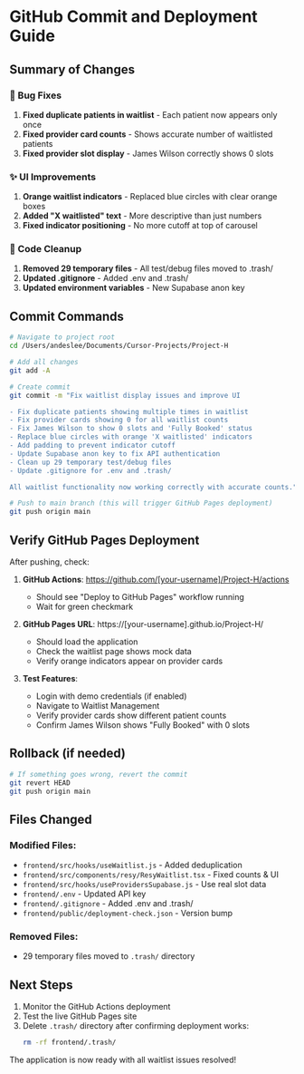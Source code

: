 # GitHub Commit and Deployment Guide

## Summary of Changes

### 🐛 Bug Fixes
1. **Fixed duplicate patients in waitlist** - Each patient now appears only once
2. **Fixed provider card counts** - Shows accurate number of waitlisted patients
3. **Fixed provider slot display** - James Wilson correctly shows 0 slots

### ✨ UI Improvements
1. **Orange waitlist indicators** - Replaced blue circles with clear orange boxes
2. **Added "X waitlisted" text** - More descriptive than just numbers
3. **Fixed indicator positioning** - No more cutoff at top of carousel

### 🧹 Code Cleanup
1. **Removed 29 temporary files** - All test/debug files moved to .trash/
2. **Updated .gitignore** - Added .env and .trash/
3. **Updated environment variables** - New Supabase anon key

## Commit Commands

```bash
# Navigate to project root
cd /Users/andeslee/Documents/Cursor-Projects/Project-H

# Add all changes
git add -A

# Create commit
git commit -m "Fix waitlist display issues and improve UI

- Fix duplicate patients showing multiple times in waitlist
- Fix provider cards showing 0 for all waitlist counts  
- Fix James Wilson to show 0 slots and 'Fully Booked' status
- Replace blue circles with orange 'X waitlisted' indicators
- Add padding to prevent indicator cutoff
- Update Supabase anon key to fix API authentication
- Clean up 29 temporary test/debug files
- Update .gitignore for .env and .trash/

All waitlist functionality now working correctly with accurate counts."

# Push to main branch (this will trigger GitHub Pages deployment)
git push origin main
```

## Verify GitHub Pages Deployment

After pushing, check:

1. **GitHub Actions**: https://github.com/[your-username]/Project-H/actions
   - Should see "Deploy to GitHub Pages" workflow running
   - Wait for green checkmark

2. **GitHub Pages URL**: https://[your-username].github.io/Project-H/
   - Should load the application
   - Check the waitlist page shows mock data
   - Verify orange indicators appear on provider cards

3. **Test Features**:
   - Login with demo credentials (if enabled)
   - Navigate to Waitlist Management
   - Verify provider cards show different patient counts
   - Confirm James Wilson shows "Fully Booked" with 0 slots

## Rollback (if needed)

```bash
# If something goes wrong, revert the commit
git revert HEAD
git push origin main
```

## Files Changed

### Modified Files:
- `frontend/src/hooks/useWaitlist.js` - Added deduplication
- `frontend/src/components/resy/ResyWaitlist.tsx` - Fixed counts & UI
- `frontend/src/hooks/useProvidersSupabase.js` - Use real slot data
- `frontend/.env` - Updated API key
- `frontend/.gitignore` - Added .env and .trash/
- `frontend/public/deployment-check.json` - Version bump

### Removed Files:
- 29 temporary files moved to `.trash/` directory

## Next Steps

1. Monitor the GitHub Actions deployment
2. Test the live GitHub Pages site
3. Delete `.trash/` directory after confirming deployment works:
   ```bash
   rm -rf frontend/.trash/
   ```

The application is now ready with all waitlist issues resolved!